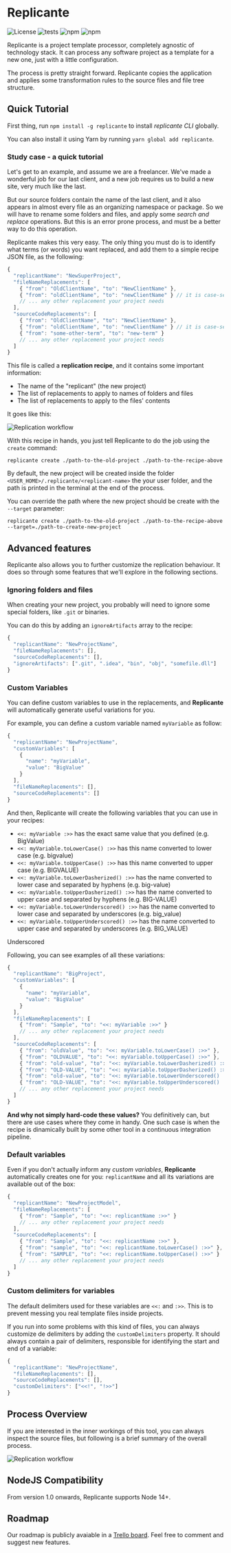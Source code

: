 # Replicante

![License](https://img.shields.io/github/license/DyegoMaas/ForeverFactory.svg)
![tests](https://github.com/DyegoMaas/Replicante/workflows/Build/badge.svg)
![npm](https://img.shields.io/npm/v/replicante)
![npm](https://img.shields.io/npm/dm/replicante)

Replicante is a project template processor, completely agnostic of technology stack. It can process any software project as a template for a new one, just with a little configuration.

The process is pretty straight forward. Replicante copies the application and applies some transformation rules to the source files and file tree structure.

## Quick Tutorial

First thing, run `npm install -g replicante` to install *replicante CLI* globally.

You can also install it using Yarn by running `yarn global add replicante`.

### Study case - a quick tutorial

Let's get to an example, and assume we are a freelancer. We've made a wonderful job for our last client, and a new job requires us to build a new site, very much like the last.

But our source folders contain the name of the last client, and it also appears in almost every file as an organizing namespace or package. So we will have to rename some folders and files, and apply some *search and replace* operations. But this is an error prone process, and must be a better way to do this operation.

Replicante makes this very easy. The only thing you must do is to identify what terms (or words) you want replaced, and add them to a simple recipe JSON file, as the following:

```javascript
{
  "replicantName": "NewSuperProject",
  "fileNameReplacements": [
    { "from": "OldClientName", "to": "NewClientName" },
    { "from": "oldClientName", "to": "newClientName" } // it is case-sensitive
    // ... any other replacement your project needs
  ],
  "sourceCodeReplacements": [
    { "from": "OldClientName", "to": "NewClientName" },
    { "from": "oldClientName", "to": "newClientName" } // it is case-sensitive
    { "from": "some-other-term", "to": "new-term" }
    // ... any other replacement your project needs
  ]
}
```

This file is called a **replication recipe**, and it contains some important information:

- The name of the "replicant" (the new project)
- The list of replacements to apply to names of folders and files
- The list of replacements to apply to the files' contents

It goes like this:

![Replication workflow](/docs/img/process-simple.jpg)

With this recipe in hands, you just tell Replicante to do the job using the `create` command:

`replicante create ./path-to-the-old-project ./path-to-the-recipe-above`

By default, the new project will be created inside the folder `<USER_HOME>/.replicante/<replicant-name>` the your user folder, and the path is printed in the terminal at the end of the process.

You can override the path where the new project should be create with the `--target` parameter:

`replicante create ./path-to-the-old-project ./path-to-the-recipe-above --target=./path-to-create-new-project`

## Advanced features

Replicante also allows you to further customize the replication behaviour. It does so through some features that we'll explore in the following sections.

### Ignoring folders and files

When creating your new project, you probably will need to ignore some special folders, like `.git` or binaries.

You can do this by adding an `ignoreArtifacts` array to the recipe:

```javascript
{
  "replicantName": "NewProjectName",
  "fileNameReplacements": [],
  "sourceCodeReplacements": [],
  "ignoreArtifacts": [".git", ".idea", "bin", "obj", "somefile.dll"]
}
```

### Custom Variables

You can define custom variables to use in the replacements, and **Replicante** will automatically generate useful variations for you.

For example, you can define a custom variable named `myVariable` as follow:

```javascript
{
  "replicantName": "NewProjectName",
  "customVariables": [
    { 
      "name": "myVariable",
      "value": "BigValue"
    }
  ],
  "fileNameReplacements": [],
  "sourceCodeReplacements": []
}
```

And then, Replicante will create the following variables that you can use in your recipes:

- `<<: myVariable :>>` has the exact same value that you defined (e.g. BigValue)
- `<<: myVariable.toLowerCase() :>>` has this name converted to lower case (e.g. bigvalue)
- `<<: myVariable.toUpperCase() :>>` has this name converted to upper case (e.g. BIGVALUE)
- `<<: myVariable.toLowerDasherized() :>>` has the name converted to lower case and separated by hyphens (e.g. big-value)
- `<<: myVariable.toUpperDasherized() :>>` has the name converted to upper case and separated by hyphens (e.g. BIG-VALUE)
- `<<: myVariable.toLowerUnderscored() :>>` has the name converted to lower case and separated by underscores (e.g. big_value)
- `<<: myVariable.toUpperUnderscored() :>>` has the name converted to upper case and separated by underscores (e.g. BIG_VALUE)

Underscored

Following, you can see examples of all these variations:

```javascript
{
  "replicantName": "BigProject",
  "customVariables": [
    { 
      "name": "myVariable",
      "value": "BigValue"
    }
  ],
  "fileNameReplacements": [
    { "from": "Sample", "to": "<<: myVariable :>>" }
    // ... any other replacement your project needs
  ],
  "sourceCodeReplacements": [
    { "from": "oldValue", "to": "<<: myVariable.toLowerCase() :>>" },
    { "from": "OLDVALUE", "to": "<<: myVariable.toUpperCase() :>>" },
    { "from": "old-value", "to": "<<: myVariable.toLowerDasherized() :>>" },
    { "from": "OLD-VALUE", "to": "<<: myVariable.toUpperDasherized() :>>" },
    { "from": "old-value", "to": "<<: myVariable.toLowerUnderscored() :>>" },
    { "from": "OLD-VALUE", "to": "<<: myVariable.toUpperUnderscored() :>>" }
    // ... any other replacement your project needs
  ]
}
```

**And why not simply hard-code these values?** You definitively can, but there are use cases where they come in handy. One such case is when the recipe is dinamically built by some other tool in a continuous integration pipeline.

### Default variables

Even if you don't actually inform any *custom variables*, **Replicante** automatically creates one for you: `replicantName` and all its variations are available out of the box:

```javascript
{
  "replicantName": "NewProjectModel",
  "fileNameReplacements": [
    { "from": "Sample", "to": "<<: replicantName :>>" }
    // ... any other replacement your project needs
  ],
  "sourceCodeReplacements": [
    { "from": "Sample", "to": "<<: replicantName :>>" }, 
    { "from": "sample", "to": "<<: replicantName.toLowerCase() :>>" }, 
    { "from": "SAMPLE", "to": "<<: replicantName.toUpperCase() :>>" }
    // ... any other replacement your project needs
  ]
}
```

### Custom delimiters for variables

The default delimiters used for these variables are `<<:` and `:>>`. This is to prevent messing you real template files inside projects.

If you run into some problems with this kind of files, you can always customize de delimiters by adding the `customDelimiters` property. It should always contain a pair of delimiters, responsible for identifying the start and end of a variable:

```javascript
{
  "replicantName": "NewProjectName",
  "fileNameReplacements": [],
  "sourceCodeReplacements": [],
  "customDelimiters": ["<<!", "!>>"]
}
```

## Process Overview

If you are interested in the inner workings of this tool, you can always inspect the source files, but following is a brief summary of the overall process.

![Replication workflow](/docs/img/process-step-by-step.jpg)

## NodeJS Compatibility

From version 1.0 onwards, Replicante supports Node 14+.

## Roadmap

Our roadmap is publicly avaiable in a [Trello board](https://trello.com/b/T9khQD2v/replicant-roadmap). Feel free to comment and suggest new features.
